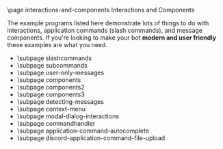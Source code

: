 \page interactions-and-components Interactions and Components

The example programs listed here demonstrate lots of things to do with interactions, application commands (slash commands), and message components. If you're looking to make your bot **modern and user friendly** these examples are what you need.

* \subpage slashcommands
* \subpage subcommands
* \subpage user-only-messages
* \subpage components
* \subpage components2
* \subpage components3
* \subpage detecting-messages
* \subpage context-menu
* \subpage modal-dialog-interactions
* \subpage commandhandler
* \subpage application-command-autocomplete
* \subpage discord-application-command-file-upload